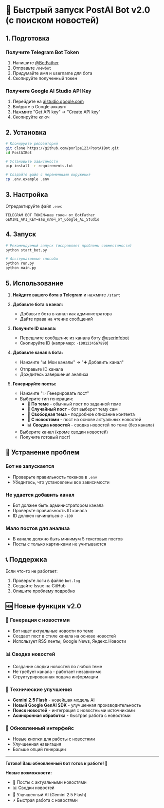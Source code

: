 # 🚀 Быстрый запуск PostAI Bot v2.0 (с поиском новостей)

## 1. Подготовка

### Получите Telegram Bot Token
1. Напишите [@BotFather](https://t.me/BotFather)
2. Отправьте `/newbot`
3. Придумайте имя и username для бота
4. Скопируйте полученный токен

### Получите Google AI Studio API Key
1. Перейдите на [aistudio.google.com](https://aistudio.google.com/)
2. Войдите в Google аккаунт
3. Нажмите "Get API key" → "Create API key"
4. Скопируйте ключ

## 2. Установка

```bash
# Клонируйте репозиторий
git clone https://github.com/porlpe123/PostAIBot.git
cd PostAIBot

# Установите зависимости
pip install -r requirements.txt

# Создайте файл с переменными окружения
cp .env.example .env
```

## 3. Настройка

Отредактируйте файл `.env`:
```env
TELEGRAM_BOT_TOKEN=ваш_токен_от_BotFather
GEMINI_API_KEY=ваш_ключ_от_Google_AI_Studio
```

## 4. Запуск

```bash
# Рекомендуемый запуск (исправляет проблемы совместимости)
python start_bot.py

# Альтернативные способы
python run.py
python main.py
```

## 5. Использование

1. **Найдите вашего бота в Telegram** и нажмите `/start`

2. **Добавьте бота в канал:**
   - Добавьте бота в канал как администратора
   - Дайте права на чтение сообщений

3. **Получите ID канала:**
   - Перешлите сообщение из канала боту [@userinfobot](https://t.me/userinfobot)
   - Скопируйте ID (например: `-1001234567890`)

4. **Добавьте канал в бота:**
   - Нажмите "📊 Мои каналы" → "➕ Добавить канал"
   - Отправьте ID канала
   - Дождитесь завершения анализа

5. **Генерируйте посты:**
   - Нажмите "✨ Генерировать пост"
   - Выберите тип генерации:
     - 🎯 **По теме** - обычный пост по заданной теме
     - 🎲 **Случайный пост** - бот выберет тему сам
     - 📝 **Свободная тема** - подробное описание контента
     - 📰 **С новостями** - пост на основе актуальных новостей
     - 📊 **Сводка новостей** - сводка новостей по теме (без канала)
   - Выберите канал (кроме сводки новостей)
   - Получите готовый пост!

## 🔧 Устранение проблем

### Бот не запускается
- Проверьте правильность токенов в `.env`
- Убедитесь, что установлены все зависимости

### Не удается добавить канал
- Бот должен быть администратором канала
- Проверьте правильность ID канала
- ID должен начинаться с `-100`

### Мало постов для анализа
- В канале должно быть минимум 5 текстовых постов
- Посты с только картинками не учитываются

## 📞 Поддержка

Если что-то не работает:
1. Проверьте логи в файле `bot.log`
2. Создайте Issue на GitHub
3. Опишите проблему подробно

## 🆕 Новые функции v2.0

### 📰 Генерация с новостями
- Бот ищет актуальные новости по теме
- Создает пост в стиле канала на основе новостей
- Использует RSS ленты, Google News, Яндекс.Новости

### 📊 Сводка новостей
- Создание сводки новостей по любой теме
- Не требует канала - работает независимо
- Структурированная подача информации

### 🔧 Технические улучшения
- **Gemini 2.5 Flash** - новейшая модель AI
- **Новый Google GenAI SDK** - улучшенная производительность
- **Поиск новостей** - интеграция с новостными источниками
- **Асинхронная обработка** - быстрая работа с новостями

### 📱 Обновленный интерфейс
- Новые кнопки для работы с новостями
- Улучшенная навигация
- Больше опций генерации

---

**Готово! Ваш обновленный бот готов к работе! 🎉**

**Новые возможности:**
- 📰 Посты с актуальными новостями
- 📊 Сводки новостей
- 🧠 Улучшенный AI (Gemini 2.5 Flash)
- ⚡ Быстрая работа с новостями
